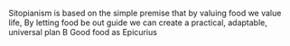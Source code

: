 Sitopianism is based on the simple premise that by valuing food we value life, By letting food be out  guide we can create a practical, adaptable, universal plan B Good food as Epicurius 
